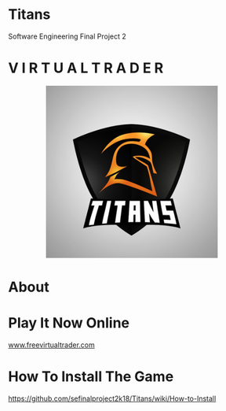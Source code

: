 # Titans

Software Engineering Final Project 2

# V I R T U A L T R A D E R


<p align="center">
  <img src="https://github.com/MalakaFernando/TestGits/blob/master/titans_logo_by_silverbutton-d3h7wtv.jpg" width="350"/>

</p>


# About



# Play It Now Online
www.freevirtualtrader.com


# How To Install The Game
https://github.com/sefinalproject2k18/Titans/wiki/How-to-Install
